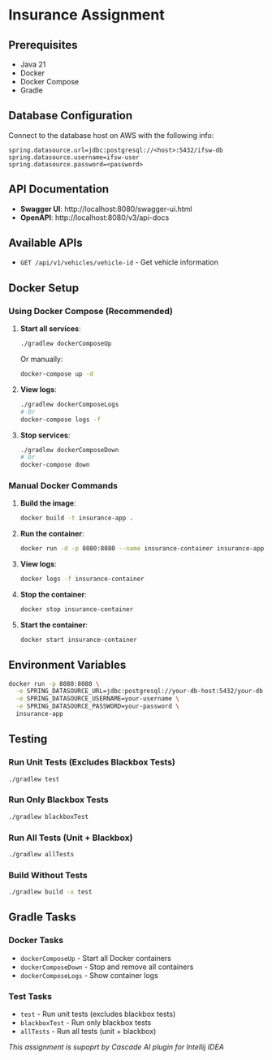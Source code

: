 # Insurance Assignment

## Prerequisites
- Java 21
- Docker
- Docker Compose
- Gradle

## Database Configuration
Connect to the database host on AWS with the following info:
```properties
spring.datasource.url=jdbc:postgresql://<host>:5432/ifsw-db
spring.datasource.username=ifsw-user
spring.datasource.password=<password>
```

## API Documentation
- **Swagger UI**: http://localhost:8080/swagger-ui.html
- **OpenAPI**: http://localhost:8080/v3/api-docs

## Available APIs
- `GET /api/v1/vehicles/vehicle-id` - Get vehicle information

## Docker Setup

### Using Docker Compose (Recommended)

1. **Start all services**:
   ```bash
   ./gradlew dockerComposeUp
   ```
   Or manually:
   ```bash
   docker-compose up -d
   ```

2. **View logs**:
   ```bash
   ./gradlew dockerComposeLogs
   # Or
   docker-compose logs -f
   ```

3. **Stop services**:
   ```bash
   ./gradlew dockerComposeDown
   # Or
   docker-compose down
   ```

### Manual Docker Commands

1. **Build the image**:
   ```bash
   docker build -t insurance-app .
   ```

2. **Run the container**:
   ```bash
   docker run -d -p 8080:8080 --name insurance-container insurance-app
   ```

3. **View logs**:
   ```bash
   docker logs -f insurance-container
   ```

4. **Stop the container**:
   ```bash
   docker stop insurance-container
   ```

5. **Start the container**:
   ```bash
   docker start insurance-container
   ```

## Environment Variables
```bash
docker run -p 8080:8080 \
  -e SPRING_DATASOURCE_URL=jdbc:postgresql://your-db-host:5432/your-db \
  -e SPRING_DATASOURCE_USERNAME=your-username \
  -e SPRING_DATASOURCE_PASSWORD=your-password \
  insurance-app
```

## Testing

### Run Unit Tests (Excludes Blackbox Tests)
```bash
./gradlew test
```

### Run Only Blackbox Tests
```bash
./gradlew blackboxTest
```

### Run All Tests (Unit + Blackbox)
```bash
./gradlew allTests
```

### Build Without Tests
```bash
./gradlew build -x test
```

## Gradle Tasks

### Docker Tasks
- `dockerComposeUp` - Start all Docker containers
- `dockerComposeDown` - Stop and remove all containers
- `dockerComposeLogs` - Show container logs

### Test Tasks
- `test` - Run unit tests (excludes blackbox tests)
- `blackboxTest` - Run only blackbox tests
- `allTests` - Run all tests (unit + blackbox)


*This assignment is supoprt by Cascade AI plugin for Intellij IDEA*

